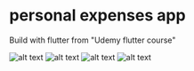 # personal expenses app
Build with flutter 
from "Udemy flutter course"

![alt text](https://raw.github.com/oussamabng/quiz_app_flutter/master/Pictures/1.png )
![alt text](https://raw.github.com/oussamabng/quiz_app_flutter/master/Pictures/2.png )
![alt text](https://raw.github.com/oussamabng/quiz_app_flutter/master/Pictures/3.png )
![alt text](https://raw.github.com/oussamabng/quiz_app_flutter/master/Pictures/4.png )

